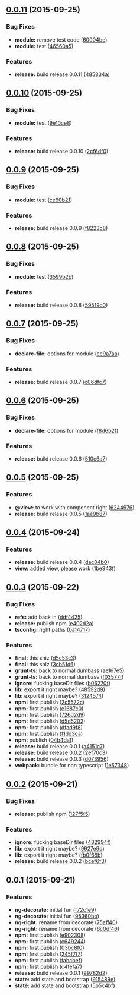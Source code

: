 <a name="0.0.11"></a>
## [0.0.11](https://github.com/j-walker23/ng-right/compare/0.0.10...v0.0.11) (2015-09-25)


### Bug Fixes

* **module:** remove test code ([60004be](https://github.com/j-walker23/ng-right/commit/60004be))
* **module:** test ([46560a5](https://github.com/j-walker23/ng-right/commit/46560a5))

### Features

* **release:** build release 0.0.11 ([485834a](https://github.com/j-walker23/ng-right/commit/485834a))



<a name="0.0.10"></a>
## [0.0.10](https://github.com/j-walker23/ng-right/compare/0.0.9...v0.0.10) (2015-09-25)


### Bug Fixes

* **module:** test ([9e10ce8](https://github.com/j-walker23/ng-right/commit/9e10ce8))

### Features

* **release:** build release 0.0.10 ([2cf6df0](https://github.com/j-walker23/ng-right/commit/2cf6df0))



<a name="0.0.9"></a>
## [0.0.9](https://github.com/j-walker23/ng-right/compare/0.0.8...v0.0.9) (2015-09-25)


### Bug Fixes

* **module:** test ([ce60b21](https://github.com/j-walker23/ng-right/commit/ce60b21))

### Features

* **release:** build release 0.0.9 ([f8223c8](https://github.com/j-walker23/ng-right/commit/f8223c8))



<a name="0.0.8"></a>
## [0.0.8](https://github.com/j-walker23/ng-right/compare/0.0.7...v0.0.8) (2015-09-25)


### Bug Fixes

* **module:** test ([3599b2b](https://github.com/j-walker23/ng-right/commit/3599b2b))

### Features

* **release:** build release 0.0.8 ([59519c0](https://github.com/j-walker23/ng-right/commit/59519c0))



<a name="0.0.7"></a>
## [0.0.7](https://github.com/j-walker23/ng-right/compare/0.0.6...v0.0.7) (2015-09-25)


### Bug Fixes

* **declare-file:** options for module ([ee9a7aa](https://github.com/j-walker23/ng-right/commit/ee9a7aa))

### Features

* **release:** build release 0.0.7 ([c06dfc7](https://github.com/j-walker23/ng-right/commit/c06dfc7))



<a name="0.0.6"></a>
## [0.0.6](https://github.com/j-walker23/ng-right/compare/0.0.5...v0.0.6) (2015-09-25)


### Bug Fixes

* **declare-file:** options for module ([f8d6b2f](https://github.com/j-walker23/ng-right/commit/f8d6b2f))

### Features

* **release:** build release 0.0.6 ([510c6a7](https://github.com/j-walker23/ng-right/commit/510c6a7))



<a name="0.0.5"></a>
## [0.0.5](https://github.com/j-walker23/ng-right/compare/0.0.4...v0.0.5) (2015-09-25)


### Features

* **@view:** to work with component right ([6244976](https://github.com/j-walker23/ng-right/commit/6244976))
* **release:** build release 0.0.5 ([1ae9b87](https://github.com/j-walker23/ng-right/commit/1ae9b87))



<a name="0.0.4"></a>
## [0.0.4](https://github.com/j-walker23/ng-right/compare/0.0.3...v0.0.4) (2015-09-24)


### Features

* **release:** build release 0.0.4 ([dac04b0](https://github.com/j-walker23/ng-right/commit/dac04b0))
* **view:** added view, please work ([1be943f](https://github.com/j-walker23/ng-right/commit/1be943f))



<a name="0.0.3"></a>
## [0.0.3](https://github.com/j-walker23/ng-right/compare/0.0.2...v0.0.3) (2015-09-22)


### Bug Fixes

* **refs:** add back in ([ddf4425](https://github.com/j-walker23/ng-right/commit/ddf4425))
* **release:** publish npm ([e402d2a](https://github.com/j-walker23/ng-right/commit/e402d2a))
* **tsconfig:** right paths ([0a14717](https://github.com/j-walker23/ng-right/commit/0a14717))

### Features

* **final:** this shiz ([d5c53c3](https://github.com/j-walker23/ng-right/commit/d5c53c3))
* **final:** this shiz ([3cb51d6](https://github.com/j-walker23/ng-right/commit/3cb51d6))
* **grunt-ts:** back to normal dumbass ([ae167e5](https://github.com/j-walker23/ng-right/commit/ae167e5))
* **grunt-ts:** back to normal dumbass ([f03577f](https://github.com/j-walker23/ng-right/commit/f03577f))
* **ignore:** fucking baseDir files ([b06270f](https://github.com/j-walker23/ng-right/commit/b06270f))
* **lib:** export it right maybe? ([48592d9](https://github.com/j-walker23/ng-right/commit/48592d9))
* **lib:** export it right maybe? ([3124574](https://github.com/j-walker23/ng-right/commit/3124574))
* **npm:** first publish ([2c5572c](https://github.com/j-walker23/ng-right/commit/2c5572c))
* **npm:** first publish ([e1687c0](https://github.com/j-walker23/ng-right/commit/e1687c0))
* **npm:** first publish ([726d2d9](https://github.com/j-walker23/ng-right/commit/726d2d9))
* **npm:** first publish ([d5d5202](https://github.com/j-walker23/ng-right/commit/d5d5202))
* **npm:** first publish ([dfad9f8](https://github.com/j-walker23/ng-right/commit/dfad9f8))
* **npm:** first publish ([f1dd3ca](https://github.com/j-walker23/ng-right/commit/f1dd3ca))
* **npm:** publish ([04b4da1](https://github.com/j-walker23/ng-right/commit/04b4da1))
* **release:** build release 0.0.1 ([a4151c7](https://github.com/j-walker23/ng-right/commit/a4151c7))
* **release:** build release 0.0.2 ([2ef70c3](https://github.com/j-walker23/ng-right/commit/2ef70c3))
* **release:** build release 0.0.3 ([d073956](https://github.com/j-walker23/ng-right/commit/d073956))
* **webpack:** bundle for non typescript ([1e57348](https://github.com/j-walker23/ng-right/commit/1e57348))



<a name="0.0.2"></a>
## [0.0.2](https://github.com/j-walker23/ng-right/compare/0.0.1...v0.0.2) (2015-09-21)


### Bug Fixes

* **release:** publish npm ([127f5f5](https://github.com/j-walker23/ng-right/commit/127f5f5))

### Features

* **ignore:** fucking baseDir files ([432994f](https://github.com/j-walker23/ng-right/commit/432994f))
* **lib:** export it right maybe? ([9927e9d](https://github.com/j-walker23/ng-right/commit/9927e9d))
* **lib:** export it right maybe? ([fb0f68b](https://github.com/j-walker23/ng-right/commit/fb0f68b))
* **release:** build release 0.0.2 ([bcef6f3](https://github.com/j-walker23/ng-right/commit/bcef6f3))



<a name="0.0.1"></a>
## 0.0.1 (2015-09-21)


### Features

* **ng-decorate:** initial fun ([f72c1e9](https://github.com/j-walker23/ng-right/commit/f72c1e9))
* **ng-decorate:** initial fun ([95360bb](https://github.com/j-walker23/ng-right/commit/95360bb))
* **ng-right:** rename from decorate ([75aff40](https://github.com/j-walker23/ng-right/commit/75aff40))
* **ng-right:** rename from decorate ([6c0df46](https://github.com/j-walker23/ng-right/commit/6c0df46))
* **npm:** first publish ([e902308](https://github.com/j-walker23/ng-right/commit/e902308))
* **npm:** first publish ([c649244](https://github.com/j-walker23/ng-right/commit/c649244))
* **npm:** first publish ([03bc8f0](https://github.com/j-walker23/ng-right/commit/03bc8f0))
* **npm:** first publish ([245f7f7](https://github.com/j-walker23/ng-right/commit/245f7f7))
* **npm:** first publish ([fabcbef](https://github.com/j-walker23/ng-right/commit/fabcbef))
* **npm:** first publish ([c4fefa7](https://github.com/j-walker23/ng-right/commit/c4fefa7))
* **release:** build release 0.0.1 ([99782d2](https://github.com/j-walker23/ng-right/commit/99782d2))
* **state:** add state and bootstrap ([915489e](https://github.com/j-walker23/ng-right/commit/915489e))
* **state:** add state and bootstrap ([5b5c4bf](https://github.com/j-walker23/ng-right/commit/5b5c4bf))



